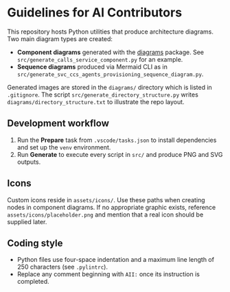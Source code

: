# Guidelines for AI Contributors

This repository hosts Python utilities that produce architecture diagrams. Two main diagram types are created:

* **Component diagrams** generated with the [diagrams](https://diagrams.mingrammer.com/) package. See `src/generate_calls_service_component.py` for an example.
* **Sequence diagrams** produced via Mermaid CLI as in `src/generate_svc_ccs_agents_provisioning_sequence_diagram.py`.

Generated images are stored in the `diagrams/` directory which is listed in `.gitignore`. The script `src/generate_directory_structure.py` writes `diagrams/directory_structure.txt` to illustrate the repo layout.

## Development workflow
1. Run the **Prepare** task from `.vscode/tasks.json` to install dependencies and set up the `venv` environment.
2. Run **Generate** to execute every script in `src/` and produce PNG and SVG outputs.

## Icons
Custom icons reside in `assets/icons/`. Use these paths when creating nodes in component diagrams. If no appropriate graphic exists, reference `assets/icons/placeholder.png` and mention that a real icon should be supplied later.

## Coding style
* Python files use four-space indentation and a maximum line length of 250 characters (see `.pylintrc`).
* Replace any comment beginning with `AII:` once its instruction is completed.